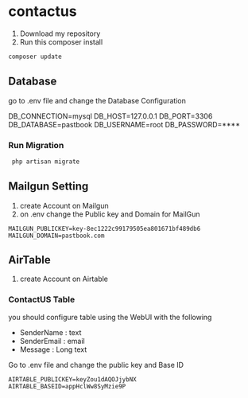# contactus
1. Download my repository 
2. Run this composer install
```bash
composer update
```

## Database 
 go to .env file and change the Database Configuration 

DB_CONNECTION=mysql
DB_HOST=127.0.0.1
DB_PORT=3306
DB_DATABASE=pastbook
DB_USERNAME=root
DB_PASSWORD=****

 ### Run Migration 
```bash
 php artisan migrate
```
## Mailgun Setting

1. create Account on Mailgun
2. on .env change the Public key and Domain for MailGun
```
MAILGUN_PUBLICKEY=key-8ec1222c99179505ea801671bf489db6
MAILGUN_DOMAIN=pastbook.com
```
## AirTable
1. create Account on Airtable

### ContactUS Table
 you should configure table using the WebUI with the following


* SenderName : text
* SenderEmail : email
* Message : Long text

Go to .env file and change the public key and Base ID
```
AIRTABLE_PUBLICKEY=keyZou1dAQOJjybNX
AIRTABLE_BASEID=appHclWw8SyMzie9P
```


